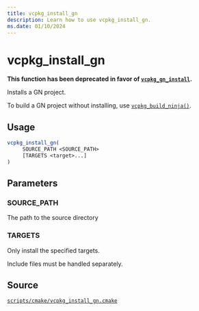 ```yaml
---
title: vcpkg_install_gn
description: Learn how to use vcpkg_install_gn.
ms.date: 01/10/2024
---
```

# vcpkg_install_gn

**This function has been deprecated in favor of [`vcpkg_gn_install`](vcpkg_gn_install.md).**

Installs a GN project.

To build a GN project without installing, use [`vcpkg_build_ninja()`](vcpkg_build_ninja.md).

## Usage

```cmake
vcpkg_install_gn(
     SOURCE_PATH <SOURCE_PATH>
     [TARGETS <target>...]
)
```

## Parameters

### SOURCE_PATH

The path to the source directory

### TARGETS

Only install the specified targets.

Include files must be handled separately.

## Source

[`scripts/cmake/vcpkg_install_gn.cmake`](https://github.com/Microsoft/vcpkg/blob/master/scripts/cmake/vcpkg_install_gn.cmake)
